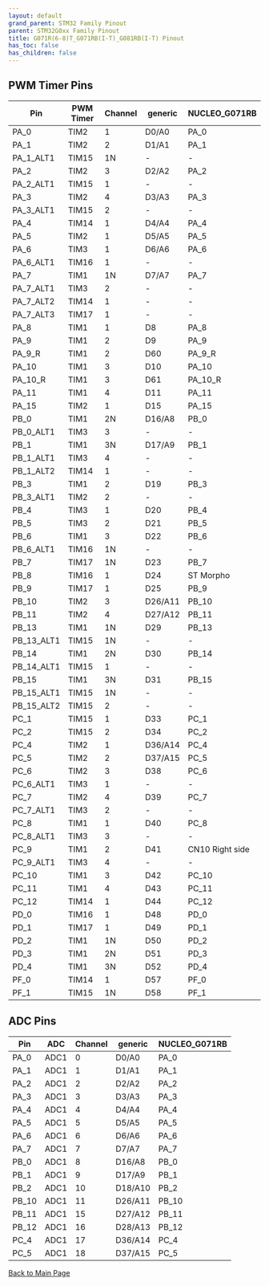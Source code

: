 ```yaml
---
layout: default
grand_parent: STM32 Family Pinout
parent: STM32G0xx Family Pinout
title: G071R(6-8)T_G071RB(I-T)_G081RB(I-T) Pinout
has_toc: false
has_children: false
---
```


## PWM Timer Pins

| Pin | PWM Timer | Channel | generic | NUCLEO_G071RB |
| --- | --- | --- | --- | --- |
| PA_0 | TIM2 | 1 | D0/A0 | PA_0 |
| PA_1 | TIM2 | 2 | D1/A1 | PA_1 |
| PA_1_ALT1 | TIM15 | 1N | - | - |
| PA_2 | TIM2 | 3 | D2/A2 | PA_2 |
| PA_2_ALT1 | TIM15 | 1 | - | - |
| PA_3 | TIM2 | 4 | D3/A3 | PA_3 |
| PA_3_ALT1 | TIM15 | 2 | - | - |
| PA_4 | TIM14 | 1 | D4/A4 | PA_4 |
| PA_5 | TIM2 | 1 | D5/A5 | PA_5 |
| PA_6 | TIM3 | 1 | D6/A6 | PA_6 |
| PA_6_ALT1 | TIM16 | 1 | - | - |
| PA_7 | TIM1 | 1N | D7/A7 | PA_7 |
| PA_7_ALT1 | TIM3 | 2 | - | - |
| PA_7_ALT2 | TIM14 | 1 | - | - |
| PA_7_ALT3 | TIM17 | 1 | - | - |
| PA_8 | TIM1 | 1 | D8 | PA_8 |
| PA_9 | TIM1 | 2 | D9 | PA_9 |
| PA_9_R | TIM1 | 2 | D60 | PA_9_R |
| PA_10 | TIM1 | 3 | D10 | PA_10 |
| PA_10_R | TIM1 | 3 | D61 | PA_10_R |
| PA_11 | TIM1 | 4 | D11 | PA_11 |
| PA_15 | TIM2 | 1 | D15 | PA_15 |
| PB_0 | TIM1 | 2N | D16/A8 | PB_0 |
| PB_0_ALT1 | TIM3 | 3 | - | - |
| PB_1 | TIM1 | 3N | D17/A9 | PB_1 |
| PB_1_ALT1 | TIM3 | 4 | - | - |
| PB_1_ALT2 | TIM14 | 1 | - | - |
| PB_3 | TIM1 | 2 | D19 | PB_3 |
| PB_3_ALT1 | TIM2 | 2 | - | - |
| PB_4 | TIM3 | 1 | D20 | PB_4 |
| PB_5 | TIM3 | 2 | D21 | PB_5 |
| PB_6 | TIM1 | 3 | D22 | PB_6 |
| PB_6_ALT1 | TIM16 | 1N | - | - |
| PB_7 | TIM17 | 1N | D23 | PB_7 |
| PB_8 | TIM16 | 1 | D24 | ST Morpho |
| PB_9 | TIM17 | 1 | D25 | PB_9 |
| PB_10 | TIM2 | 3 | D26/A11 | PB_10 |
| PB_11 | TIM2 | 4 | D27/A12 | PB_11 |
| PB_13 | TIM1 | 1N | D29 | PB_13 |
| PB_13_ALT1 | TIM15 | 1N | - | - |
| PB_14 | TIM1 | 2N | D30 | PB_14 |
| PB_14_ALT1 | TIM15 | 1 | - | - |
| PB_15 | TIM1 | 3N | D31 | PB_15 |
| PB_15_ALT1 | TIM15 | 1N | - | - |
| PB_15_ALT2 | TIM15 | 2 | - | - |
| PC_1 | TIM15 | 1 | D33 | PC_1 |
| PC_2 | TIM15 | 2 | D34 | PC_2 |
| PC_4 | TIM2 | 1 | D36/A14 | PC_4 |
| PC_5 | TIM2 | 2 | D37/A15 | PC_5 |
| PC_6 | TIM2 | 3 | D38 | PC_6 |
| PC_6_ALT1 | TIM3 | 1 | - | - |
| PC_7 | TIM2 | 4 | D39 | PC_7 |
| PC_7_ALT1 | TIM3 | 2 | - | - |
| PC_8 | TIM1 | 1 | D40 | PC_8 |
| PC_8_ALT1 | TIM3 | 3 | - | - |
| PC_9 | TIM1 | 2 | D41 | CN10 Right side |
| PC_9_ALT1 | TIM3 | 4 | - | - |
| PC_10 | TIM1 | 3 | D42 | PC_10 |
| PC_11 | TIM1 | 4 | D43 | PC_11 |
| PC_12 | TIM14 | 1 | D44 | PC_12 |
| PD_0 | TIM16 | 1 | D48 | PD_0 |
| PD_1 | TIM17 | 1 | D49 | PD_1 |
| PD_2 | TIM1 | 1N | D50 | PD_2 |
| PD_3 | TIM1 | 2N | D51 | PD_3 |
| PD_4 | TIM1 | 3N | D52 | PD_4 |
| PF_0 | TIM14 | 1 | D57 | PF_0 |
| PF_1 | TIM15 | 1N | D58 | PF_1 |


## ADC Pins

| Pin | ADC | Channel | generic | NUCLEO_G071RB |
| --- | --- | --- | --- | --- |
| PA_0 | ADC1 | 0 | D0/A0 | PA_0 |
| PA_1 | ADC1 | 1 | D1/A1 | PA_1 |
| PA_2 | ADC1 | 2 | D2/A2 | PA_2 |
| PA_3 | ADC1 | 3 | D3/A3 | PA_3 |
| PA_4 | ADC1 | 4 | D4/A4 | PA_4 |
| PA_5 | ADC1 | 5 | D5/A5 | PA_5 |
| PA_6 | ADC1 | 6 | D6/A6 | PA_6 |
| PA_7 | ADC1 | 7 | D7/A7 | PA_7 |
| PB_0 | ADC1 | 8 | D16/A8 | PB_0 |
| PB_1 | ADC1 | 9 | D17/A9 | PB_1 |
| PB_2 | ADC1 | 10 | D18/A10 | PB_2 |
| PB_10 | ADC1 | 11 | D26/A11 | PB_10 |
| PB_11 | ADC1 | 15 | D27/A12 | PB_11 |
| PB_12 | ADC1 | 16 | D28/A13 | PB_12 |
| PC_4 | ADC1 | 17 | D36/A14 | PC_4 |
| PC_5 | ADC1 | 18 | D37/A15 | PC_5 |


[Back to Main Page](../../)